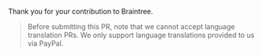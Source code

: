 Thank you for your contribution to Braintree. 

> Before submitting this PR, note that we cannot accept language translation PRs. We only support language translations provided to us via PayPal.
